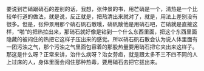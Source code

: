 要说到芒硝跟硝石的差别的话，我想，张仲景的书，用芒硝是一个，清热是一个比较单行道的做法，就是说，反正就是，把热清出来就对了，就是，用法上差别没有很多。但是，张仲景用那个硝石矾石散哦，硝矾散他是用硝石吧，芒硝就是直接这样，“啪”的把热拉出来，那硝石就好像是钻到一个什么东西里面，把这个东西里面隐藏的被闷住的热把它这样子压出来的感觉。所以硝石矾石散会认为说人体里面有一团污浊之气，那个污浊之气里面包容着的那股热量要用硝石把它夹出来这样子。那这是什么呀？正常来讲，治什么病呀？治女劳疸，就是跟太多不三不四不同的人上过床的人，身体里面会闷住那种热毒，要用硝石去把它拔出来。
